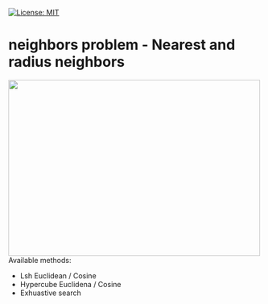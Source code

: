 [![License: MIT](https://img.shields.io/badge/License-MIT-yellow.svg)](https://opensource.org/licenses/MIT)
# neighbors problem - Nearest and radius neighbors
<img src="https://cdn-images-1.medium.com/max/1600/0*Sk18h9op6uK9EpT8." width="500px" height="350px"> <br />
Available methods: 
* Lsh Euclidean / Cosine
* Hypercube Euclidena / Cosine
* Exhuastive search
